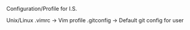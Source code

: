 Configuration/Profile for I.S.

Unix/Linux
.vimrc -> Vim profile
.gitconfig -> Default git config for user
